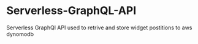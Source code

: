 # Serverless-GraphQL-API
 Serverless GraphQl API used to retrive and store widget postitions to aws dynomodb
